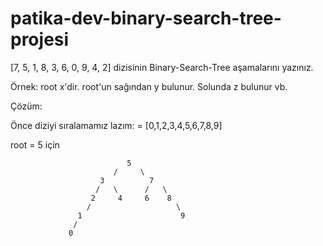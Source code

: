 # patika-dev-binary-search-tree-projesi

[7, 5, 1, 8, 3, 6, 0, 9, 4, 2] dizisinin Binary-Search-Tree aşamalarını yazınız.

Örnek: root x'dir. root'un sağından y bulunur. Solunda z bulunur vb.

Çözüm: 

Önce diziyi sıralamamız lazım: = [0,1,2,3,4,5,6,7,8,9]

root = 5 için

                              5
                           /     \
                        3          7
                       /   \      /   \
                      2     4     6    8
                     /                   \
                   1                      9
                  /
                 0 
